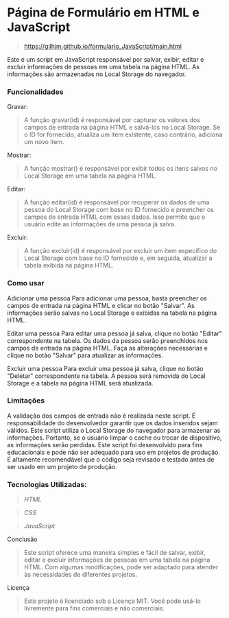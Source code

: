 <h1>Página de Formulário em HTML e JavaScript</h1>

>https://gilhjm.github.io/formulario_JavaScript/main.html

Este é um script em JavaScript responsável por salvar, exibir, editar e excluir informações de pessoas em uma tabela na página HTML. As informações são armazenadas no Local Storage do navegador.

<h3>Funcionalidades</h3>

Gravar:
>A função gravar(id) é responsável por capturar os valores dos campos de entrada na página HTML e salvá-los no Local Storage. Se o ID for fornecido, atualiza um item existente, caso contrário, adiciona um novo item.

Mostrar:
>A função mostrar() é responsável por exibir todos os itens salvos no Local Storage em uma tabela na página HTML.

Editar:
>A função editar(id) é responsável por recuperar os dados de uma pessoa do Local Storage com base no ID fornecido e preencher os campos de entrada HTML com esses dados. Isso permite que o usuário edite as informações de uma pessoa já salva.

Excluir:
>A função excluir(id) é responsável por excluir um item específico do Local Storage com base no ID fornecido e, em seguida, atualizar a tabela exibida na página HTML.

<h3>Como usar</h3>
Adicionar uma pessoa
Para adicionar uma pessoa, basta preencher os campos de entrada na página HTML e clicar no botão "Salvar". As informações serão salvas no Local Storage e exibidas na tabela na página HTML.

Editar uma pessoa
Para editar uma pessoa já salva, clique no botão "Editar" correspondente na tabela. Os dados da pessoa serão preenchidos nos campos de entrada na página HTML. Faça as alterações necessárias e clique no botão "Salvar" para atualizar as informações.

Excluir uma pessoa
Para excluir uma pessoa já salva, clique no botão "Deletar" correspondente na tabela. A pessoa será removida do Local Storage e a tabela na página HTML será atualizada.

<h3>Limitações</h3>
A validação dos campos de entrada não é realizada neste script. É responsabilidade do desenvolvedor garantir que os dados inseridos sejam válidos.
Este script utiliza o Local Storage do navegador para armazenar as informações. Portanto, se o usuário limpar o cache ou trocar de dispositivo, as informações serão perdidas.
Este script foi desenvolvido para fins educacionais e pode não ser adequado para uso em projetos de produção. É altamente recomendável que o código seja revisado e testado antes de ser usado em um projeto de produção.

<h3>Tecnologias Utilizadas:</h3>

>_HTML_

>_CSS_

>_JavaScript_

Conclusão
>Este script oferece uma maneira simples e fácil de salvar, exibir, editar e excluir informações de pessoas em uma tabela na página HTML. Com algumas modificações, pode ser adaptado para atender às necessidades de diferentes projetos.

Licença
>Este projeto é licenciado sob a Licença MIT. Você pode usá-lo livremente para fins comerciais e não comerciais.
